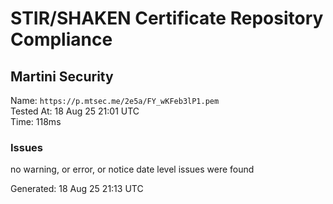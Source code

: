 # STIR/SHAKEN Certificate Repository Compliance

## Martini Security

Name: `https://p.mtsec.me/2e5a/FY_wKFeb3lP1.pem`\
Tested At: 18 Aug 25 21:01 UTC\
Time: 118ms

### Issues

no warning, or error, or notice date level issues were found

Generated: 18 Aug 25 21:13 UTC